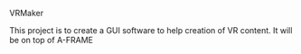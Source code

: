 VRMaker

This project is to create a GUI software to help creation of VR content.
It will be on top of A-FRAME 
